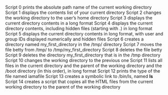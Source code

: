 Script 0 prints the absolute path name of the current working directory
Script 1 displays the contents list of your current directory
Script 2 changes the working directory to the user’s home directory
Script 3 displays the current directory contents in a long format
Script 4 displays the current directory contents, including hidden files (starting with .) in long format
Script 5 displays the current directory contents in long format, with user and group IDs displayed numerically and hidden files
Script 6 creates a directory named my_first_directory in the /tmp/ directory
Script 7 moves the file betty from /tmp/ to /tmp/my_first_directory
Script 8 deletes the file betty
Script 9 deletes the directory my_first_directory that is in the /tmp directory
Script 10 changes the working directory to the previous one
Script 11 lists all files in the current directory and the parent of the working directory and the /boot directory (in this order), in long format
Script 12 prints the type of the file named iamafile
Script 13 creates a symbolic link to /bin/ls, named __ls__
Script 14 creates a script that copies all the HTML files from the current working directory to the parent of the working directory